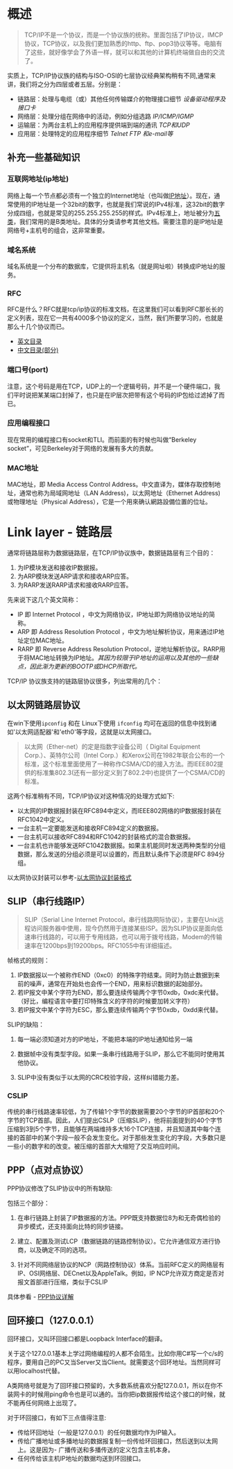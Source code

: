 # 概述

>TCP/IP不是一个协议，而是一个协议族的统称。里面包括了IP协议，IMCP协议，TCP协议，以及我们更加熟悉的http、ftp、pop3协议等等。电脑有了这些，就好像学会了外语一样，就可以和其他的计算机终端做自由的交流了。

实质上，TCP/IP协议族的结构与ISO-OSI的七层协议经典架构稍有不同,通常来讲，我们将之分为四层或者五层。分别是：

- 链路层：处理与电缆（或）其他任何传输媒介的物理接口细节  *设备驱动程序及接口卡*
- 网络层：处理分组在网络中的活动，例如分组选路  *IP/ICMP/IGMP*
- 运输层：为两台主机上的应用程序提供端到端的通讯  *TCP和UDP*
- 应用层：处理特定的应用程序细节  *Telnet FTP 和e-mail等*

## 补充一些基础知识

### 互联网地址(ip地址)

网络上每一个节点都必须有一个独立的Internet地址（也叫做[IP地址](https://www.wikiwand.com/zh-hans/IP%E5%9C%B0%E5%9D%80)）。现在，通常使用的IP地址是一个32bit的数字，也就是我们常说的IPv4标准，这32bit的数字分成四组，也就是常见的255.255.255.255的样式。IPv4标准上，地址被分为[五类](https://www.wikiwand.com/zh-hans/%E5%88%86%E7%B1%BB%E7%BD%91%E7%BB%9C)，我们常用的是B类地址。具体的分类请参考其他文档。需要注意的是IP地址是网络号+主机号的组合，这非常重要。

### 域名系统

域名系统是一个分布的数据库，它提供将主机名（就是网址啦）转换成IP地址的服务。

### RFC

RFC是什么？RFC就是tcp/ip协议的标准文档，在这里我们可以看到RFC那长长的定义列表，现在它一共有4000多个协议的定义，当然，我们所要学习的，也就是那么十几个协议而已。
- [英文目录](http://www.rfc-editor.org/rfc-index.html)
- [中文目录(部分)](http://man.chinaunix.net/develop/rfc/default.htm)

### 端口号(port)

注意，这个号码是用在TCP，UDP上的一个逻辑号码，并不是一个硬件端口，我们平时说把某某端口封掉了，也只是在IP层次把带有这个号码的IP包给过滤掉了而已。

### 应用编程接口

现在常用的编程接口有socket和TLI。而前面的有时候也叫做“Berkeley socket”，可见Berkeley对于网络的发展有多大的贡献。

### MAC地址
MAC地址，即 Media Access Control Address。中文直译为，媒体存取控制地址，通常也称为局域网地址（LAN Address)，以太网地址（Ethernet Address) 或物理地址（Physical Address），它是一个用來确认網路設備位置的位址。

# Link layer - 链路层
通常将链路层称为数据链路层，在TCP/IP协议族中，数据链路层有三个目的：
1. 为IP模块发送和接收IP数据报。
2. 为ARP模块发送ARP请求和接收ARP应答。
3. 为RARP发送RARP请求和接收RARP应答。

先来说下这几个英文简称：
- IP 即 Internet Protocol ，中文为网络协议，IP地址即为网络协议地址的简称。
- ARP 即 Address Resolution Protocol ，中文为地址解析协议，用来通过IP地址定位MAC地址。
- RARP 即 Reverse Address Resolution Protocol，逆地址解析协议。RARP用于将MAC地址转换为IP地址。*其因为较限于IP地址的运用以及其他的一些缺点，因此渐为更新的BOOTP或DHCP所取代。*

TCP/IP 协议族支持的链路层协议很多，列出常用的几个：

## 以太网链路层协议
在win下使用`ipconfig` 和在 Linux下使用 `ifconfig` 均可在返回的信息中找到诸如'以太网适配器'和'eth0'等字段，这就是以太网接口。

>以太网（Ether-net）的定是指数字设备公司（ Digital Equipment Corp.）、英特尔公司（Intel Corp.）和Xerox公司在1982年联合公布的一个标准，这个标准里面使用了一种称作CSMA/CD的接入方法。而IEEE802提供的标准集802.3(还有一部分定义到了802.2中)也提供了一个CSMA/CD的标准。

这两个标准稍有不同，TCP/IP协议对这种情况的处理方式如下:
- 以太网的IP数据报封装在RFC894中定义，而IEEE802网络的IP数据报封装在RFC1042中定义。
- 一台主机一定要能发送和接收RFC894定义的数据报。
- 一台主机可以接收RFC894和RFC1042的封装格式的混合数据报。
- 一台主机也许能够发送RFC1042数据报。如果主机能同时发送两种类型的分组数据，那么发送的分组必须是可以设置的，而且默认条件下必须是RFC 894分组。

以太网协议封装可以参考-[以太网协议封装格式](http://blog.csdn.net/sj349781478/article/details/74058939)

## SLIP（串行线路IP）
>SLIP（Serial Line Internet Protocol，串行线路网际协议），主要在Unix远程访问服务器中使用，现今仍然用于连接某些ISP。因为SLIP协议是面向低速串行线路的，可以用于专用线路，也可以用于拨号线路，Modem的传输速率在1200bps到19200bps。RFC1055中有详细描述。

帧格式的规则：
1. IP数据报以一个被称作END（0xc0）的特殊字符结束。同时为防止数据到来前的噪声，通常在开始处也会传一个END，用来标识数据的起始部分。
2. 若IP报文中某个字符为END，那么要连续传输两个字节0xdb，0xdc来代替。（好比，编程语言中要打印特殊含义的字符的时候要加转义字符）
3. 若IP报文中某个字符为ESC，那么要连续传输两个字节0xdb，0xdd来代替。

SLIP的缺陷：

1. 每一端必须知道对方的IP地址，不能把本端的IP地址通知给另一端

2. 数据帧中没有类型字段。如果一条串行线路用于SLIP，那么它不能同时使用其他协议。
3. SLIP中没有类似于以太网的CRC校验字段，这样纠错能力差。

### CSLIP
传统的串行线路速率较低，为了传输1个字节的数据需要20个字节的IP首部和20个字节的TCP首部。因此，人们提出CSLP（压缩SLIP），他将前面提到的40个字节压缩到3到5个字节，且能够在两端维持多大16个TCP连接，并且知道其中每个连接的首部中的某个字段一般不会发生变化。对于那些发生变化的字段，大多数只是一些小的数字和的改变。被压缩的首部大大缩短了交互响应时间。

## PPP（点对点协议）
PPP协议修改了SLIP协议中的所有缺陷:

包括三个部分：

1. 在串行链路上封装了IP数据报的方法。PPP既支持数据位8为和无奇偶检验的异步模式，还支持面向比特的同步链接。

2. 建立、配置及测试LCP（数据链路的链路控制协议）。它允许通信双方进行协商，以及确定不同的选项。

3. 针对不同网络层协议的NCP（网路控制协议）体系。当前RFC定义的网络层有IP、OSI网络层、DECnet以及AppleTalk。例如，IP NCP允许双方商定是否对报文首部进行压缩，类似于CSLIP

具体参看 - [PPP协议详解](http://blog.csdn.net/bytxl/article/details/50111971)

## 回环接口（127.0.0.1）
回环接口，又叫环回接口都是Loopback Interface的翻译。

关于这个127.0.0.1基本上学过网络编程的人都不会陌生。比如你用C#写一个c/s的程序，要用自己的PC又当Server又当Client。就需要这个回环地址。当然同样可以用localhost代替。

A类网络号就是为了回环接口预留的，大多数系统喜欢分配127.0.0.1，所以在你不装网卡的时候用ping命令也是可以通的。当你把ip数据报传给这个接口的时候，就不能再任何网络上出现了。

对于环回接口，有如下三点值得注意:

- 传给环回地址（一般是127.0.0.1）的任何数据均作为IP输入。
- 传给广播地址或多播地址的数据报复制一份传给环回接口，然后送到以太网上。这是因为- 广播传送和多播传送的定义包含主机本身。
- 任何传给该主机IP地址的数据均送到环回接口。